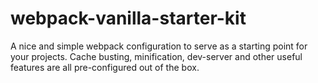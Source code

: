 # webpack-vanilla-starter-kit
A nice and simple webpack configuration to serve as a starting point for your projects. Cache busting, minification, dev-server and other useful features are all pre-configured out of the box.
